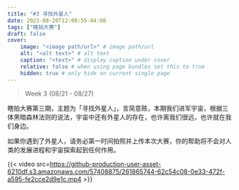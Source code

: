 ```yaml
---
title: "#3 寻找外星人"
date: 2023-08-20T12:08:55-04:00
tags: ["瞎拍大赛"]
draft: false
cover:
    image: "<image path/url>" # image path/url
    alt: "<alt text>" # alt text
    caption: "<text>" # display caption under cover
    relative: false # when using page bundles set this to true
    hidden: true # only hide on current single page
---
```

>Week 3 (08/21 - 08/27)

瞎拍大赛第三期，主题为「寻找外星人」，言简意赅，本期我们进军宇宙，根据三体黑暗森林法则的说法，宇宙中还有外星人的存在，也许离我们很远，也许就在我们身边。

如果你遇到了外星人，请务必第一时间拍照并上传本次大赛，你的帮助将不会对人类的发展进程和宇宙探索起到任何作用。

{{< video src=https://github-production-user-asset-6210df.s3.amazonaws.com/57408875/261865744-62c54c08-0e33-472f-a595-fe2cce2d9e1c.mp4 >}}